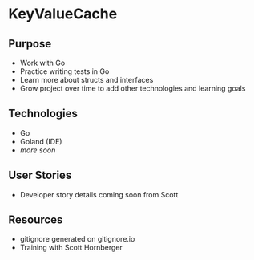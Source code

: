 # KeyValueCache

## Purpose
- Work with Go
- Practice writing tests in Go
- Learn more about structs and interfaces
- Grow project over time to add other technologies and learning goals

## Technologies
- Go
- Goland (IDE)
- _more soon_

## User Stories

- Developer story details coming soon from Scott




## Resources
- gitignore generated on gitignore.io
- Training with Scott Hornberger
